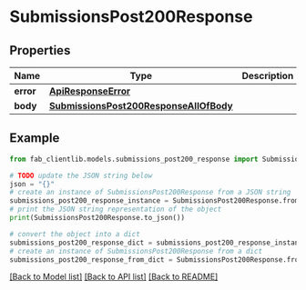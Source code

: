 # SubmissionsPost200Response


## Properties

Name | Type | Description | Notes
------------ | ------------- | ------------- | -------------
**error** | [**ApiResponseError**](ApiResponseError.md) |  | [optional] 
**body** | [**SubmissionsPost200ResponseAllOfBody**](SubmissionsPost200ResponseAllOfBody.md) |  | [optional] 

## Example

```python
from fab_clientlib.models.submissions_post200_response import SubmissionsPost200Response

# TODO update the JSON string below
json = "{}"
# create an instance of SubmissionsPost200Response from a JSON string
submissions_post200_response_instance = SubmissionsPost200Response.from_json(json)
# print the JSON string representation of the object
print(SubmissionsPost200Response.to_json())

# convert the object into a dict
submissions_post200_response_dict = submissions_post200_response_instance.to_dict()
# create an instance of SubmissionsPost200Response from a dict
submissions_post200_response_from_dict = SubmissionsPost200Response.from_dict(submissions_post200_response_dict)
```
[[Back to Model list]](../README.md#documentation-for-models) [[Back to API list]](../README.md#documentation-for-api-endpoints) [[Back to README]](../README.md)


